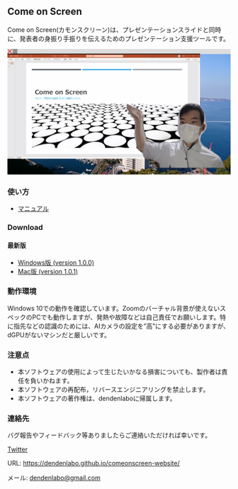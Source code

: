 ## Come on Screen

Come on Screen(カモンスクリーン)は、プレゼンテーションスライドと同時に、発表者の身振り手振りを伝えるためのプレゼンテーション支援ツールです。

![](./cos.png)

### 使い方

- [マニュアル](./manual.md)

### Download

#### 最新版

- [Windows版 (version 1.0.0)](https://github.com/dendenlabo/comeonscreen-website/releases/download/v1.0.0/comeonscreen-v1.0.0-win32-x64.zip)
- [Mac版 (version 1.0.1)](https://github.com/dendenlabo/comeonscreen-website/releases/download/v1.0.1/comeonscreen-v1.0.1-darwin-x64.zip)

### 動作環境

Windows 10での動作を確認しています。Zoomのバーチャル背景が使えないスペックのPCでも動作しますが、発熱や故障などは自己責任でお願いします。特に指先などの認識のためには、AIカメラの設定を”高”にする必要がありますが、dGPUがないマシンだと厳しいです。

### 注意点

- 本ソフトウェアの使用によって生じたいかなる損害についても、製作者は責任を負いかねます。 
- 本ソフトウェアの再配布，リバースエンジニアリングを禁止します。
-  本ソフトウェアの著作権は、dendenlaboに帰属します。

### 連絡先

バグ報告やフィードバック等ありましたらご連絡いただければ幸いです。

[Twitter](https://twitter.com/dendenlabo)

URL: https://dendenlabo.github.io/comeonscreen-website/

メール: dendenlabo@gmail.com
